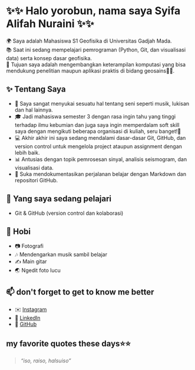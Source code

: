 # ✨✨ Halo yorobun, nama saya Syifa Alifah Nuraini ✨✨

🌍 Saya adalah Mahasiswa S1 Geofisika di Universitas Gadjah Mada.  
📚 Saat ini sedang mempelajari pemrograman (Python, Git, dan visualisasi data) serta konsep dasar geofisika.  
🎯 Tujuan saya adalah mengembangkan keterampilan komputasi yang bisa mendukung penelitian maupun aplikasi praktis di bidang geosains🤩🤩.  



## ✨ Tentang Saya
- 🥰 Saya sangat menyukai sesuatu hal tentang seni seperti musik, lukisan dan hal lainnya.
- 🎓 Jadi mahasiswa semester 3 dengan rasa ingin tahu yang tinggi terhadap ilmu kebumian dan juga saya ingin memperdalam soft skill saya dengan mengikuti beberapa organisasi di kuliah, seru banget!🥳 
- 💻 Akhir akhir ini saya sedang mendalami dasar-dasar Git, GitHub, dan version control untuk mengelola project ataupun assignment dengan lebih baik. 
- 📊 Antusias dengan topik pemrosesan sinyal, analisis seismogram, dan visualisasi data.  
- 📖 Suka mendokumentasikan perjalanan belajar dengan Markdown dan repositori GitHub.  



## 🌱 Yang saya sedang pelajari
- Git & GitHub (version control dan kolaborasi)     



## 🎨 Hobi
- 📷 Fotografi  
- 🎶 Mendengarkan musik sambil belajar  
- ✍️ Main gitar
- 🌏 Ngedit foto lucu



## 📫 don't forget to get to know me better
- ✉️ [Instagram](https://www.instagram.com/s_l55.eyes)  
- 💼 [LinkedIn](https://www.linkedin.com/in/syifa-alifah-nuraini)  
- 📂 [GitHub](https://github.com/syifaalifahnuraini)  



## my favorite quotes these days⭐️⭐️
> *“iso, raiso, halsuiso”*

